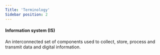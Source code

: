 ```yaml
---
Title: 'Terminology'
Sidebar position: 2
---
```



 #### Information system (IS)
 An interconnected set of components used to collect, store, process and transmit data and digital information.